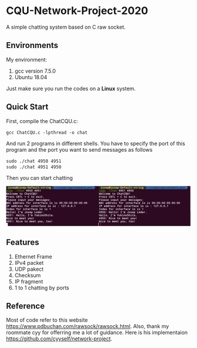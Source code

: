 # CQU-Network-Project-2020

A simple chatting system based on C raw socket.

##  Environments

My environment:

1. gcc version 7.5.0 
2. Ubuntu 18.04

Just make sure you run the codes on a **Linux** system.

## Quick Start

First, compile the ChatCQU.c:

```shell
gcc ChatCQU.c -lpthread -o chat
```

And run 2 programs in different shells. You have to specify the port of this program and the port you want to send messages as follows

```shell
sudo ./chat 4950 4951
sudo ./chat 4951 4950
```

Then you can start chatting

![view](/img/view.png)

## Features

1. Ethernet Frame
2. IPv4 packet
3. UDP pakect
4. Checksum
5. IP fragment
6. 1 to 1 chatting by ports

## Reference

Most of code refer to this website https://www.pdbuchan.com/rawsock/rawsock.html.
Also, thank my roommate cyy for offerring me a lot of guidance. Here is his implementaion https://github.com/cyyself/network-project.
